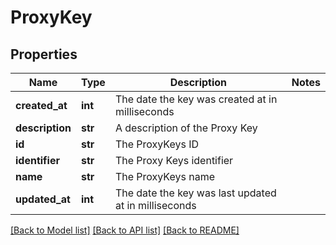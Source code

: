 # ProxyKey

## Properties
Name | Type | Description | Notes
------------ | ------------- | ------------- | -------------
**created_at** | **int** | The date the key was created at in milliseconds | 
**description** | **str** | A description of the Proxy Key | 
**id** | **str** | The ProxyKeys ID | 
**identifier** | **str** | The Proxy Keys identifier | 
**name** | **str** | The ProxyKeys name | 
**updated_at** | **int** | The date the key was last updated at in milliseconds | 

[[Back to Model list]](../README.md#documentation-for-models) [[Back to API list]](../README.md#documentation-for-api-endpoints) [[Back to README]](../README.md)

